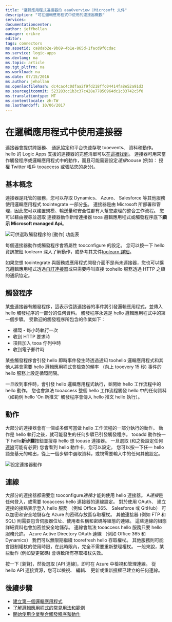 ```yaml
---
title: "邏輯應用程式連接器的 aaaOverview |Microsoft 文件"
description: "可在邏輯應用程式中使用的連接器概觀"
services: 
documentationcenter: 
author: jeffhollan
manager: erikre
editor: 
tags: connectors
ms.assetid: ca8dab2e-9b69-4b1e-865d-1facd9f0cdac
ms.service: logic-apps
ms.devlang: na
ms.topic: article
ms.tgt_pltfrm: na
ms.workload: na
ms.date: 07/15/2016
ms.author: jehollan
ms.openlocfilehash: dc4cac4c0dfaa2f9fd218ffc04414fa8e52a91d3
ms.sourcegitcommit: 523283cc1b3c37c428e77850964dc1c33742c5f0
ms.translationtype: MT
ms.contentlocale: zh-TW
ms.lasthandoff: 10/06/2017
---
```

# <a name="using-connectors-in-a-logic-app"></a>在邏輯應用程式中使用連接器
連接器會提供跨服務、 通訊協定和平台快速存取 tooevents、 資料和動作。  hello 的 Logic Apps 支援的連接器的完整清單可以[在這裡找到](apis-list.md)。  連接器可用來當作觸發程序或邏輯應用程式中的動作，而且可能需要設定*連接*toouse (例如： 授權 Twitter 帳戶 tooaccess 或張貼您的身分)。

## <a name="basics"></a>基本概念
連接器是託管的服務，您可以存取 Dynamics、 Azure、 Salesforce 等其他服務使用邏輯應用程式 toointegrate 一部分[多](apis-list.md)。  連接器是由 Microsoft 所部署和管理，因此您可以建置規模、輸送量和安全性都有人幫您處理的整合工作流程。  您可以藉由搜尋並選取 連接器動作新增連接器 tooa 邏輯應用程式或觸發程序底下**顯示 Microsoft managed Api**。

![可供選取觸發程序的 [動作] 功能表][1]

每個連接器動作或觸發程序會將屬性 tooconfigure 的設定。  您可以按一下 hello 資訊按鈕 toolearn 深入了解動作，或參考其文件[toolearn 詳細](apis-list.md)。

如果您想 toointegrate 與服務或應用程式開發介面不是尚未連接器，您也可以擴充邏輯應用程式透過[自訂連接器](../logic-apps/logic-apps-create-api-app.md)或只需要呼叫直接 toohello 服務透過 HTTP 之類的通訊協定。

## <a name="triggers"></a>觸發程序
某些連接器有觸發程序，這表示從該連接器的事件將引發邏輯應用程式，並傳入 hello 觸發程序的一部分的任何資料。  觸發程序永遠是 hello 邏輯應用程式中的第一個步驟。  受歡迎的觸發程序所包含的作業如下︰

* 循環 - 每小時執行一次
* 收到 HTTP 要求時
* 項目加入 tooa 佇列中時
* 收到電子郵件時

某些觸發程序會引發 hello 即時事件發生時透過通知 toohello 邏輯應用程式和其他人將會需要 hello 邏輯應用程式會檢查的頻率 （向上 tooevery 15 秒) 事件的 hello 服務上設定循環間隔。  

一旦收到事件時，會引發 hello 邏輯應用程式執行，並開始 hello 工作流程中的 hello 動作。  您也會無法 tooaccess 整個 hello 工作流程觸發 hello 中的任何資料 （如範例 hello 'On 新推文' 觸發程序會傳入 hello 推文 hello 執行）。

## <a name="actions"></a>動作
大部分的連接器會有一個或多個可當做 hello 工作流程的一部分執行的動作。  動作是 hello 執行之後，就可能發生的任何步驟已引發觸發程序。  tooadd 動作按一下 hello**新步驟**按鈕並搜尋 hello 想 toouse 連接器。  一旦選取 (和之後設定任何[連線](#connections)可能有必要) 您會看到 hello 動作卡，您可以設定。  您可以按一下任一 hello 語彙基元的輸出，從上一個步驟中選取資料，或視需要輸入中的任何其他設定。

![設定連接器動作][2]

## <a name="connections"></a>連線
大部分的連接器都需要您 tooconfigure*連接*才能夠使用 hello 連接器。  A*連接*是任何登入，或需要 tooaccess hello 連接器的連線設定。  對於使用 OAuth、 建立連接的接點表示登入 hello 服務 （例如 Office 365、 Salesforce 或 GitHub） 可以加密和安全地儲存在 Azure 的密碼存放區存取權杖。  其他連接器 (例如 FTP 和 SQL) 則需要包含伺服器位址、使用者名稱和密碼等組態的連線。  這些連線的組態詳細資料也會加密並安全地儲存。  連線會無法 tooaccess hello 服務只要 hello 服務允許。  Azure Active Directory OAuth 連線 （例如 Office 365 和 Dynamics） 我們可以無限期繼續 toorefresh hello 存取權杖。  其他服務則可能會限制權杖的使用時限，在此時限內，完全不需要重新整理權杖。  一般來說，某些動作 (例如變更密碼) 會導致所有存取權杖失效。  

按一下 [瀏覽]，然後選取 [API 連線]，即可在 Azure 中檢視和管理連線。  從 hello API 連接資源，您可以檢視、 編輯、 更新或重新授權已建立的任何連線。

## <a name="next-steps"></a>後續步驟
* [建立第一個邏輯應用程式](../logic-apps/logic-apps-create-a-logic-app.md)
* [了解邏輯應用程式的常見用法和範例](../logic-apps/logic-apps-examples-and-scenarios.md)
* [開始使用企業整合觸發程序和動作](../logic-apps/logic-apps-enterprise-integration-overview.md)

<!--Image References -->
[1]: ./media/connectors-overview/addAction.png
[2]: ./media/connectors-overview/configureAction.png
